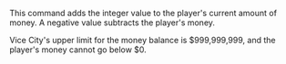 This command adds the integer value to the player's current amount of money. A negative value subtracts the player's money. 

Vice City's upper limit for the money balance is $999,999,999, and the player's money cannot go below $0.